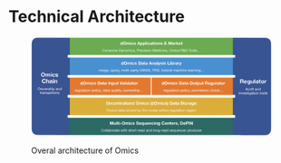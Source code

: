 # Technical Architecture

<figure><img src="../.gitbook/assets/arch-overall.png" alt=""><figcaption><p>Overal architecture of Omics</p></figcaption></figure>
